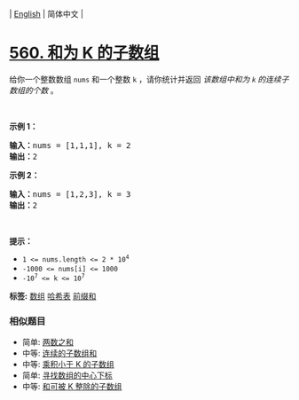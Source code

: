 | [English](README_EN.md) | 简体中文 |

# [560. 和为 K 的子数组](https://leetcode-cn.com/problems/subarray-sum-equals-k)
<p>给你一个整数数组 <code>nums</code> 和一个整数&nbsp;<code>k</code> ，请你统计并返回 <em>该数组中和为&nbsp;<code>k</code><strong>&nbsp;</strong>的连续子数组的个数&nbsp;</em>。</p>

<p>&nbsp;</p>

<p><strong>示例 1：</strong></p>

<pre>
<strong>输入：</strong>nums = [1,1,1], k = 2
<strong>输出：</strong>2
</pre>

<p><strong>示例 2：</strong></p>

<pre>
<strong>输入：</strong>nums = [1,2,3], k = 3
<strong>输出：</strong>2
</pre>

<p>&nbsp;</p>

<p><strong>提示：</strong></p>

<ul>
	<li><code>1 &lt;= nums.length &lt;= 2 * 10<sup>4</sup></code></li>
	<li><code>-1000 &lt;= nums[i] &lt;= 1000</code></li>
	<li><code>-10<sup>7</sup> &lt;= k &lt;= 10<sup>7</sup></code></li>
</ul>

**标签:**  [数组](https://leetcode-cn.com/tag/array) [哈希表](https://leetcode-cn.com/tag/hash-table) [前缀和](https://leetcode-cn.com/tag/prefix-sum) 
 ### 相似题目
- 简单:	[两数之和](https://leetcode-cn.com/problems/two-sum) 
- 中等:	[连续的子数组和](https://leetcode-cn.com/problems/continuous-subarray-sum) 
- 中等:	[乘积小于 K 的子数组](https://leetcode-cn.com/problems/subarray-product-less-than-k) 
- 简单:	[寻找数组的中心下标](https://leetcode-cn.com/problems/find-pivot-index) 
- 中等:	[和可被 K 整除的子数组](https://leetcode-cn.com/problems/subarray-sums-divisible-by-k) 
